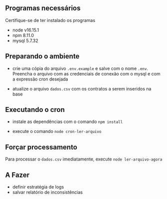 ## Programas necessários

Certifique-se de ter instalado os programas

- node v16.15.1
- npm 8.11.0
- mysql 5.7.32

## Preparando o ambiente

- crie uma cópia do arquivo `.env.example` e salve com o nome `.env`. Preencha o arquivo com as credenciais de conexão com o mysql e com a expressão cron desejada

- atualize o arquivo `dados.csv` com os contratos a serem inseridos na base

## Executando o cron

- instale as dependências com o comando `npm install`

- execute o comando `node cron-ler-arquivo`

## Forçar processamento

Para processar o `dados.csv` imediatamente, execute `node ler-arquivo-agora`

## A Fazer

- definir estratégia de logs
- salvar relatório de inconsistências